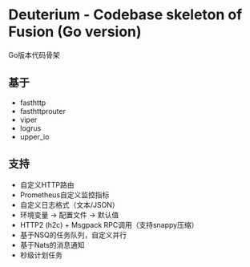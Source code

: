 # Deuterium - Codebase skeleton of Fusion (Go version)

Go版本代码骨架

## 基于

* fasthttp
* fasthttprouter
* viper
* logrus
* upper_io

## 支持

* 自定义HTTP路由
* Prometheus自定义监控指标
* 自定义日志格式（文本/JSON）
* 环境变量 -> 配置文件 -> 默认值
* HTTP2 (h2c) + Msgpack RPC调用（支持snappy压缩）
* 基于NSQ的任务队列，自定义并行
* 基于Nats的消息通知
* 秒级计划任务
